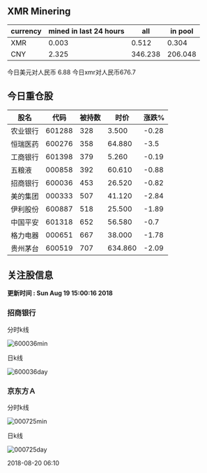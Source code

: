 ## XMR Minering

|currency|mined in last 24 hours|all|in pool|
|---|---|---|---|
|XMR|0.003|0.512|0.304|
|CNY|2.325|346.238|206.048|

今日美元对人民币 6.88	今日xmr对人民币676.7


## 今日重仓股 

|股名|代码|被持数|时价|涨跌%|
|---|---|---|---|---|
|农业银行|601288|328|3.500|-0.28|
|恒瑞医药|600276|358|64.880|-3.5|
|工商银行|601398|379|5.260|-0.19|
|五粮液|000858|392|60.610|-0.88|
|招商银行|600036|453|26.520|-0.82|
|美的集团|000333|507|41.120|-2.84|
|伊利股份|600887|518|25.500|-1.89|
|中国平安|601318|652|56.580|-0.7|
|格力电器|000651|667|38.000|-1.78|
|贵州茅台|600519|707|634.860|-2.09|

## 关注股信息
**更新时间 : Sun Aug 19 15:00:16 2018**
### 招商银行 
分时k线

![600036min](http://image.sinajs.cn/newchart/min/n/sh600036.gif)

日k线

![600036day](http://image.sinajs.cn/newchart/daily/n/sh600036.gif)

### 京东方Ａ 
分时k线

![000725min](http://image.sinajs.cn/newchart/min/n/sz000725.gif)

日k线

![000725day](http://image.sinajs.cn/newchart/daily/n/sz000725.gif)

2018-08-20 06:10